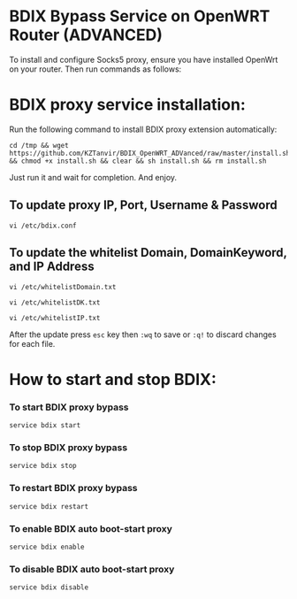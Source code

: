 # BDIX Bypass Service on OpenWRT Router (ADVANCED)
To install and configure Socks5 proxy, ensure you have installed OpenWrt on your router. Then run commands as follows:


# BDIX proxy service installation:
Run the following command to install BDIX proxy extension automatically:
```
cd /tmp && wget https://github.com/KZTanvir/BDIX_OpenWRT_ADVanced/raw/master/install.sh && chmod +x install.sh && clear && sh install.sh && rm install.sh
```
Just run it and wait for completion. And enjoy.

## To update proxy IP, Port, Username & Password
```
vi /etc/bdix.conf
```
## To update the whitelist Domain, DomainKeyword, and IP Address
```
vi /etc/whitelistDomain.txt
```
```
vi /etc/whitelistDK.txt
```
```
vi /etc/whitelistIP.txt
```
After the update press `esc` key then `:wq` to save or `:q!` to discard changes for each file.


# How to start and stop BDIX:

### To start BDIX proxy bypass
```
service bdix start
```

### To stop BDIX proxy bypass
```
service bdix stop
```

### To restart BDIX proxy bypass
```
service bdix restart
```

### To enable BDIX auto boot-start proxy
```
service bdix enable
```

### To disable BDIX auto boot-start proxy
```
service bdix disable
```
